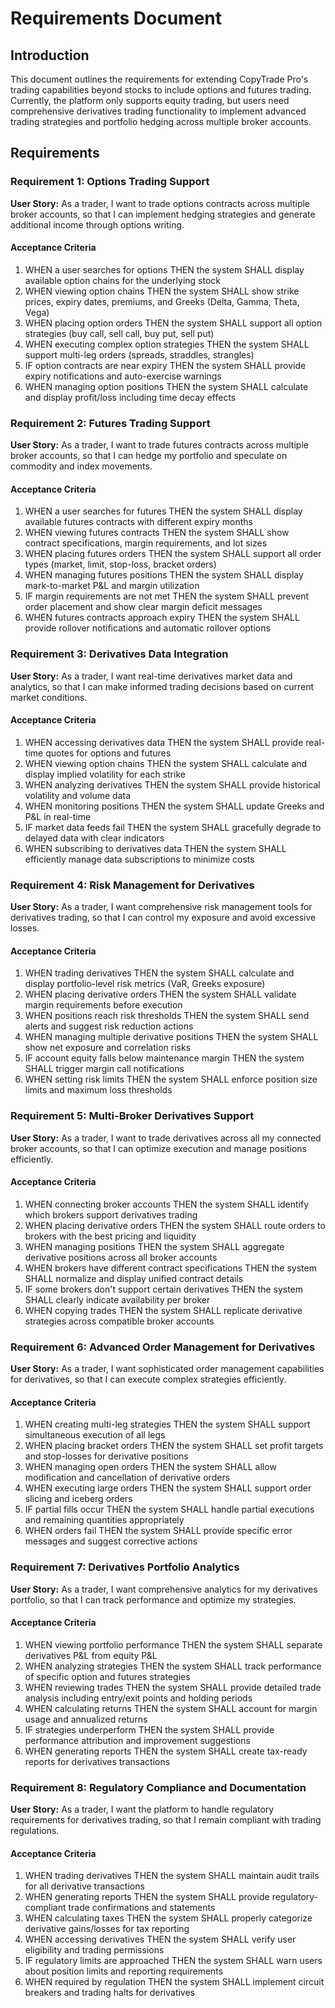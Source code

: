 # Requirements Document

## Introduction

This document outlines the requirements for extending CopyTrade Pro's trading capabilities beyond stocks to include options and futures trading. Currently, the platform only supports equity trading, but users need comprehensive derivatives trading functionality to implement advanced trading strategies and portfolio hedging across multiple broker accounts.

## Requirements

### Requirement 1: Options Trading Support

**User Story:** As a trader, I want to trade options contracts across multiple broker accounts, so that I can implement hedging strategies and generate additional income through options writing.

#### Acceptance Criteria

1. WHEN a user searches for options THEN the system SHALL display available option chains for the underlying stock
2. WHEN viewing option chains THEN the system SHALL show strike prices, expiry dates, premiums, and Greeks (Delta, Gamma, Theta, Vega)
3. WHEN placing option orders THEN the system SHALL support all option strategies (buy call, sell call, buy put, sell put)
4. WHEN executing complex option strategies THEN the system SHALL support multi-leg orders (spreads, straddles, strangles)
5. IF option contracts are near expiry THEN the system SHALL provide expiry notifications and auto-exercise warnings
6. WHEN managing option positions THEN the system SHALL calculate and display profit/loss including time decay effects

### Requirement 2: Futures Trading Support

**User Story:** As a trader, I want to trade futures contracts across multiple broker accounts, so that I can hedge my portfolio and speculate on commodity and index movements.

#### Acceptance Criteria

1. WHEN a user searches for futures THEN the system SHALL display available futures contracts with different expiry months
2. WHEN viewing futures contracts THEN the system SHALL show contract specifications, margin requirements, and lot sizes
3. WHEN placing futures orders THEN the system SHALL support all order types (market, limit, stop-loss, bracket orders)
4. WHEN managing futures positions THEN the system SHALL display mark-to-market P&L and margin utilization
5. IF margin requirements are not met THEN the system SHALL prevent order placement and show clear margin deficit messages
6. WHEN futures contracts approach expiry THEN the system SHALL provide rollover notifications and automatic rollover options

### Requirement 3: Derivatives Data Integration

**User Story:** As a trader, I want real-time derivatives market data and analytics, so that I can make informed trading decisions based on current market conditions.

#### Acceptance Criteria

1. WHEN accessing derivatives data THEN the system SHALL provide real-time quotes for options and futures
2. WHEN viewing option chains THEN the system SHALL calculate and display implied volatility for each strike
3. WHEN analyzing derivatives THEN the system SHALL provide historical volatility and volume data
4. WHEN monitoring positions THEN the system SHALL update Greeks and P&L in real-time
5. IF market data feeds fail THEN the system SHALL gracefully degrade to delayed data with clear indicators
6. WHEN subscribing to derivatives data THEN the system SHALL efficiently manage data subscriptions to minimize costs

### Requirement 4: Risk Management for Derivatives

**User Story:** As a trader, I want comprehensive risk management tools for derivatives trading, so that I can control my exposure and avoid excessive losses.

#### Acceptance Criteria

1. WHEN trading derivatives THEN the system SHALL calculate and display portfolio-level risk metrics (VaR, Greeks exposure)
2. WHEN placing derivative orders THEN the system SHALL validate margin requirements before execution
3. WHEN positions reach risk thresholds THEN the system SHALL send alerts and suggest risk reduction actions
4. WHEN managing multiple derivative positions THEN the system SHALL show net exposure and correlation risks
5. IF account equity falls below maintenance margin THEN the system SHALL trigger margin call notifications
6. WHEN setting risk limits THEN the system SHALL enforce position size limits and maximum loss thresholds

### Requirement 5: Multi-Broker Derivatives Support

**User Story:** As a trader, I want to trade derivatives across all my connected broker accounts, so that I can optimize execution and manage positions efficiently.

#### Acceptance Criteria

1. WHEN connecting broker accounts THEN the system SHALL identify which brokers support derivatives trading
2. WHEN placing derivative orders THEN the system SHALL route orders to brokers with the best pricing and liquidity
3. WHEN managing positions THEN the system SHALL aggregate derivative positions across all broker accounts
4. WHEN brokers have different contract specifications THEN the system SHALL normalize and display unified contract details
5. IF some brokers don't support certain derivatives THEN the system SHALL clearly indicate availability per broker
6. WHEN copying trades THEN the system SHALL replicate derivative strategies across compatible broker accounts

### Requirement 6: Advanced Order Management for Derivatives

**User Story:** As a trader, I want sophisticated order management capabilities for derivatives, so that I can execute complex strategies efficiently.

#### Acceptance Criteria

1. WHEN creating multi-leg strategies THEN the system SHALL support simultaneous execution of all legs
2. WHEN placing bracket orders THEN the system SHALL set profit targets and stop-losses for derivative positions
3. WHEN managing open orders THEN the system SHALL allow modification and cancellation of derivative orders
4. WHEN executing large orders THEN the system SHALL support order slicing and iceberg orders
5. IF partial fills occur THEN the system SHALL handle partial executions and remaining quantities appropriately
6. WHEN orders fail THEN the system SHALL provide specific error messages and suggest corrective actions

### Requirement 7: Derivatives Portfolio Analytics

**User Story:** As a trader, I want comprehensive analytics for my derivatives portfolio, so that I can track performance and optimize my strategies.

#### Acceptance Criteria

1. WHEN viewing portfolio performance THEN the system SHALL separate derivatives P&L from equity P&L
2. WHEN analyzing strategies THEN the system SHALL track performance of specific option and futures strategies
3. WHEN reviewing trades THEN the system SHALL provide detailed trade analysis including entry/exit points and holding periods
4. WHEN calculating returns THEN the system SHALL account for margin usage and annualized returns
5. IF strategies underperform THEN the system SHALL provide performance attribution and improvement suggestions
6. WHEN generating reports THEN the system SHALL create tax-ready reports for derivatives transactions

### Requirement 8: Regulatory Compliance and Documentation

**User Story:** As a trader, I want the platform to handle regulatory requirements for derivatives trading, so that I remain compliant with trading regulations.

#### Acceptance Criteria

1. WHEN trading derivatives THEN the system SHALL maintain audit trails for all derivative transactions
2. WHEN generating reports THEN the system SHALL provide regulatory-compliant trade confirmations and statements
3. WHEN calculating taxes THEN the system SHALL properly categorize derivative gains/losses for tax reporting
4. WHEN accessing derivatives THEN the system SHALL verify user eligibility and trading permissions
5. IF regulatory limits are approached THEN the system SHALL warn users about position limits and reporting requirements
6. WHEN required by regulation THEN the system SHALL implement circuit breakers and trading halts for derivatives